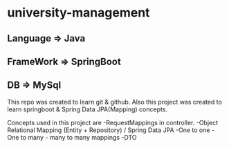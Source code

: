 # university-management
## Language => Java
## FrameWork => SpringBoot
## DB => MySql

This repo was created to learn git & github.
Also this project was created to learn springboot & Spring Data JPA(Mapping) concepts.

Concepts used in this project are
-RequestMappings in controller.
-Object Relational Mapping (Entity + Repository) / Spring Data JPA
-One to one - One to many - many to many mappings
-DTO
